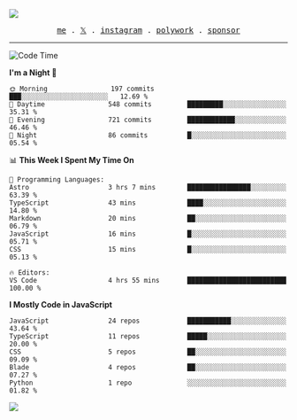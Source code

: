 <img style="bottom: 800px;" src="https://imgur.com/rilHVxA.png"/>
<p align="center">
  <samp>
    <a href="https://fayln.com">me</a> .
    <!-- <a href="https://fayln.com/projects">projects</a> . -->
    <a href="https://go.fayln.com/twitter">𝕏</a> .
    <a href="https://go.fayln.com/instagram">instagram</a> .
    <a href="https://go.fayln.com/polywork">polywork</a> .
    <a href="https://github.com/sponsors/faridhnzz">sponsor</a>
  </samp>
</p>

---
<!--START_SECTION:waka-->
![Code Time](http://img.shields.io/badge/Code%20Time-2%2C305%20hrs%2053%20mins-blue)

**I'm a Night 🦉** 

```text
🌞 Morning                197 commits         ███░░░░░░░░░░░░░░░░░░░░░░   12.69 % 
🌆 Daytime                548 commits         █████████░░░░░░░░░░░░░░░░   35.31 % 
🌃 Evening                721 commits         ████████████░░░░░░░░░░░░░   46.46 % 
🌙 Night                  86 commits          █░░░░░░░░░░░░░░░░░░░░░░░░   05.54 % 
```


📊 **This Week I Spent My Time On** 

```text
💬 Programming Languages: 
Astro                    3 hrs 7 mins        ████████████████░░░░░░░░░   63.39 % 
TypeScript               43 mins             ████░░░░░░░░░░░░░░░░░░░░░   14.80 % 
Markdown                 20 mins             ██░░░░░░░░░░░░░░░░░░░░░░░   06.79 % 
JavaScript               16 mins             █░░░░░░░░░░░░░░░░░░░░░░░░   05.71 % 
CSS                      15 mins             █░░░░░░░░░░░░░░░░░░░░░░░░   05.13 % 

🔥 Editors: 
VS Code                  4 hrs 55 mins       █████████████████████████   100.00 % 
```

**I Mostly Code in JavaScript** 

```text
JavaScript               24 repos            ███████████░░░░░░░░░░░░░░   43.64 % 
TypeScript               11 repos            █████░░░░░░░░░░░░░░░░░░░░   20.00 % 
CSS                      5 repos             ██░░░░░░░░░░░░░░░░░░░░░░░   09.09 % 
Blade                    4 repos             ██░░░░░░░░░░░░░░░░░░░░░░░   07.27 % 
Python                   1 repo              ░░░░░░░░░░░░░░░░░░░░░░░░░   01.82 % 
```




<!--END_SECTION:waka-->

![](https://hit.yhype.me/github/profile?user_id=29797712)

